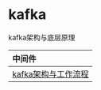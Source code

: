 # kafka

kafka架构与底层原理

|中间件|
| :------ |
| [kafka架构与工作流程](./framework/README.MD)|
























